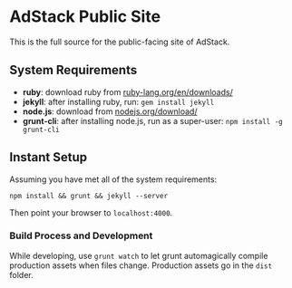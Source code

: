 # AdStack Public Site

This is the full source for the public-facing site of AdStack.

## System Requirements
- **ruby**: download ruby from [ruby-lang.org/en/downloads/](http://www.ruby-lang.org/en/downloads/)
- **jekyll**: after installing ruby, run: `gem install jekyll`
- **node.js**: download from [nodejs.org/download/](http://nodejs.org/download/)
- **grunt-cli**: after installing node.js, run as a super-user: `npm install -g grunt-cli`

## Instant Setup

Assuming you have met all of the system requirements:

```
npm install && grunt && jekyll --server
```

Then point your browser to `localhost:4000`.

### Build Process and Development

While developing, use `grunt watch` to let grunt automagically compile production assets when files change. Production assets go in the `dist` folder.
